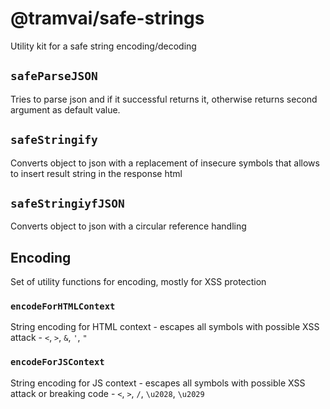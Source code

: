 # @tramvai/safe-strings

Utility kit for a safe string encoding/decoding

## `safeParseJSON`

Tries to parse json and if it successful returns it, otherwise returns second argument as default value.

## `safeStringify`

Converts object to json with a replacement of insecure symbols that allows to insert result string in the response html

## `safeStringiyfJSON`

Converts object to json with a circular reference handling

## Encoding

Set of utility functions for encoding, mostly for XSS protection

### `encodeForHTMLContext`

String encoding for HTML context - escapes all symbols with possible XSS attack - `<`, `>`, `&`, `'`, `"`

### `encodeForJSContext`

String encoding for JS context - escapes all symbols with possible XSS attack or breaking code - `<`, `>`, `/`, `\u2028`, `\u2029`
